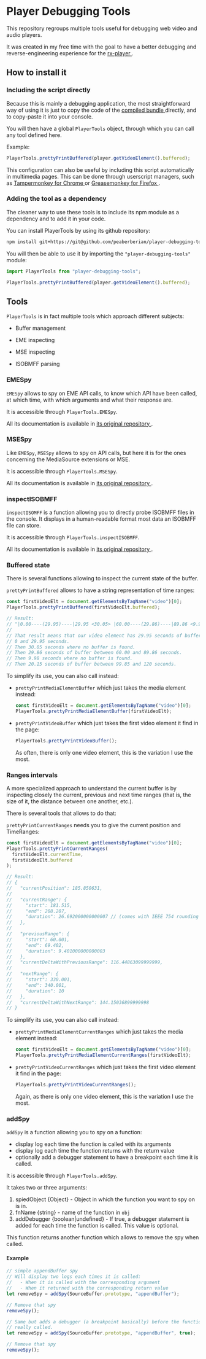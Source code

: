 # Player Debugging Tools #######################################################

This repository regroups multiple tools useful for debugging web video and audio
players.

It was created in my free time with the goal to have a better debugging and
reverse-engineering experience for the [rx-player
](https://github.com/canalplus/rx-player).



## How to install it ###########################################################

### Including the script directly ##############################################

Because this is mainly a debugging application, the most straightforward way of
using it is just to copy the code of the [compiled bundle
](https://raw.githubusercontent.com/peaBerberian/player-debugging-tools/master/dist/bundle.js)
directly, and to copy-paste it into your console.

You will then have a global ``PlayerTools`` object, through which you can call
any tool defined here.

Example:
```js
PlayerTools.prettyPrintBuffered(player.getVideoElement().buffered);
```

This configuration can also be useful by including this script automatically in
multimedia pages. This can be done through userscript managers, such as
[Tampermonkey for Chrome
](https://chrome.google.com/webstore/detail/tampermonkey/dhdgffkkebhmkfjojejmpbldmpobfkfo)
or [Greasemonkey for Firefox
](https://addons.mozilla.org/en-US/firefox/addon/greasemonkey/).


### Adding the tool as a dependency ############################################

The cleaner way to use these tools is to include its npm module as a dependency
and to add it in your code.

You can install PlayerTools by using its github repository:
```sh
npm install git+https://git@github.com/peaberberian/player-debugging-tools.git
```

You will then be able to use it by importing the ``"player-debugging-tools"``
module:
```js
import PlayerTools from "player-debugging-tools";

PlayerTools.prettyPrintBuffered(player.getVideoElement().buffered);
```



## Tools #######################################################################

``PlayerTools`` is in fact multiple tools which approach different subjects:

  - Buffer management

  - EME inspecting

  - MSE inspecting

  - ISOBMFF parsing


### EMESpy #####################################################################

``EMESpy`` allows to spy on EME API calls, to know which API have been called,
at which time, with which arguments and what their response are.

It is accessible through ``PlayerTools.EMESpy``.

All its documentation is available in [its original repository
](https://github.com/peaBerberian/EMESpy.js).


### MSESpy #####################################################################

Like ``EMESpy``, ``MSESpy`` allows to spy on API calls, but here it is for the
ones concerning the MediaSource extensions or MSE.

It is accessible through ``PlayerTools.MSESpy``.

All its documentation is available in [its original repository
](https://github.com/peaBerberian/MSESpy.js).


### inspectISOBMFF #############################################################

``inspectISOMFF`` is a function allowing you to directly probe ISOBMFF files
in the console. It displays in a human-readable format most data an ISOBMFF file
can store.

It is accessible through ``PlayerTools.inspectISOBMFF``.

All its documentation is available in [its original repository
](https://github.com/peaBerberian/isobmff-inspector).


### Buffered state #############################################################

There is several functions allowing to inspect the current state of the buffer.

``prettyPrintBuffered`` allows to have a string representation of time ranges:

```js
const firstVideoElt = document.getElementsByTagName("video")[0];
PlayerTools.prettyPrintBuffered(firstVideoElt.buffered);

// Result:
// "|0.00----(29.95)----|29.95 <30.05> |60.00----(29.86)----|89.86 <9.98>|99.85----(20.15)----|120.00"
//
// That result means that our video element has 29.95 seconds of buffer between
// 0 and 29.95 seconds.
// Then 30.05 seconds where no buffer is found.
// Then 29.86 seconds of buffer between 60.00 and 89.86 seconds.
// Then 9.98 seconds where no buffer is found.
// Then 20.15 seconds of buffer between 99.85 and 120 seconds.
```

To simplify its use, you can also call instead:

  - ``prettyPrintMediaElementBuffer`` which just takes the media element
    instead:
    ```js
    const firstVideoElt = document.getElementsByTagName("video")[0];
    PlayerTools.prettyPrintMediaElementBuffer(firstVideoElt);
    ```

  - ``prettyPrintVideoBuffer`` which just takes the first video element it
    find in the page:
    ```js
    PlayerTools.prettyPrintVideoBuffer();
    ```
    As often, there is only one video element, this is the variation I use the
    most.


### Ranges intervals ###########################################################

A more specialized approach to understand the current buffer is by inspecting
closely the current, previous and next time ranges (that is, the size of it,
the distance between one another, etc.).

There is several tools that allows to do that:

``prettyPrintCurrentRanges`` needs you to give the current position and
TimeRanges:
```js
const firstVideoElt = document.getElementsByTagName("video")[0];
PlayerTools.prettyPrintCurrentRanges(
  firstVideoElt.currentTime,
  firstVideoElt.buffered
);

// Result:
// {
//   "currentPosition": 185.850631,
//
//   "currentRange": {
//     "start": 181.515,
//     "end": 208.207,
//     "duration": 26.692000000000007 // (comes with IEEE 754 rounding errors!)
//   },
//
//   "previousRange": {
//     "start": 60.001,
//     "end": 69.402,
//     "duration": 9.401000000000003
//   },
//   "currentDeltaWithPreviousRange": 116.44863099999999,
//
//   "nextRange": {
//     "start": 330.001,
//     "end": 340.001,
//     "duration": 10
//   },
//   "currentDeltaWithNextRange": 144.15036899999998
// }
```

To simplify its use, you can also call instead:

  - ``prettyPrintMediaElementCurrentRanges`` which just takes the media element
    instead:
    ```js
    const firstVideoElt = document.getElementsByTagName("video")[0];
    PlayerTools.prettyPrintMediaElementCurrentRanges(firstVideoElt);
    ```

  - ``prettyPrintVideoCurrentRanges`` which just takes the first video element
    it find in the page:
    ```js
    PlayerTools.prettyPrintVideoCurrentRanges();
    ```
    Again, as there is only one video element, this is the variation I use the
    most.


### addSpy #####################################################################

``addSpy`` is a function allowing you to spy on a function:
  - display log each time the function is called with its arguments
  - display log each time the function returns with the return value
  - optionally add a debugger statement to have a breakpoint each time it is
    called.

 It is accessible through ``PlayerTools.addSpy``.

 It takes two or three arguments:
   1. spiedObject {Object} - Object in which the function you want to spy on is
      in.
   2. fnName {string} - name of the function in `obj`
   3. addDebugger {boolean|undefined} - If true, a debugger statement is added
      for each time the function is called. This value is optional.

This function returns another function which allows to remove the spy when
called.

#### Example

```js
// simple appendBuffer spy
// Will display two logs each times it is called:
//   - When it is called with the corresponding argument
//   - When it returned with the corresponding return value
let removeSpy = addSpy(SourceBuffer.prototype, "appendBuffer");

// Remove that spy
removeSpy();

// Same but adds a debugger (a breakpoint basically) before the function is
// really called.
let removeSpy = addSpy(SourceBuffer.prototype, "appendBuffer", true);

// Remove that spy
removeSpy();
```
